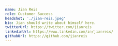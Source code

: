 ```yaml
---
name: Jian Reis
role: Customer Success
headshot: './jian-reis.jpeg'
bio: Jian should write about himself here.
twitterUrl: https://twitter.com/jianreis
linkedinUrl: https://www.linkedin.com/in/jianreis/
githubUrl: https://github.com/jianreis
---
```

